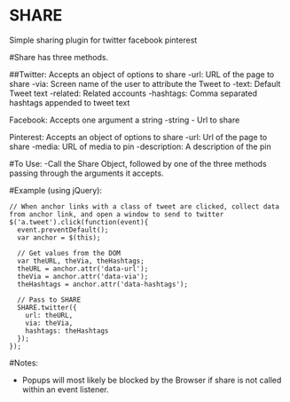 SHARE
=====

Simple sharing plugin for twitter facebook pinterest

#Share has three methods.

##Twitter: Accepts an object of options to share
-url:	URL of the page to share
-via:	Screen name of the user to attribute the Tweet to
-text:	Default Tweet text
-related:	Related accounts
-hashtags:	Comma separated hashtags appended to tweet text
    
Facebook: Accepts one argument a string
-string - Url to share
    
Pinterest: Accepts an object of options to share
-url: Url of the page to share
-media: URL of media to pin
-description: A description of the pin
    
#To Use:
-Call the Share Object, followed by one of the three methods passing through the arguments it accepts.
  
#Example (using jQuery):

````
// When anchor links with a class of tweet are clicked, collect data from anchor link, and open a window to send to twitter
$('a.tweet').click(function(event){
  event.preventDefault();
  var anchor = $(this);
  
  // Get values from the DOM
  var theURL, theVia, theHashtags;
  theURL = anchor.attr('data-url');
  theVia = anchor.attr('data-via');
  theHashtags = anchor.attr('data-hashtags');
  
  // Pass to SHARE
  SHARE.twitter({
    url: theURL,
    via: theVia,
    hashtags: theHashtags
  });
});
````

#Notes:
  - Popups will most likely be blocked by the Browser if share is not called within an event listener.
